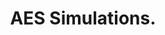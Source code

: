 ---
title: "AES Simulations."
permalink: /aes/sim/
author_profile: false
toc       : true
# toc_label : "AES Table of Contents"
toc_icon  : "book"
---
